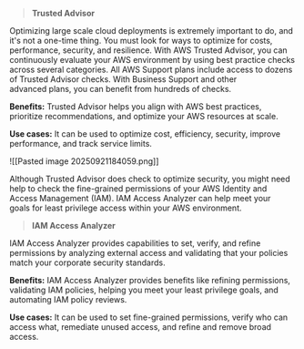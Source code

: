 > **Trusted Advisor**

Optimizing large scale cloud deployments is extremely important to do, and it's not a one-time thing. You must look for ways to optimize for costs, performance, security, and resilience. With AWS Trusted Advisor, you can continuously evaluate your AWS environment by using best practice checks across several categories. All AWS Support plans include access to dozens of Trusted Advisor checks. With Business Support and other advanced plans, you can benefit from hundreds of checks.

**Benefits:** Trusted Advisor helps you align with AWS best practices, prioritize recommendations, and optimize your AWS resources at scale.

**Use cases:** It can be used to optimize cost, efficiency, security, improve performance, and track service limits.

![[Pasted image 20250921184059.png]]

Although Trusted Advisor does check to optimize security, you might need help to check the fine-grained permissions of your AWS Identity and Access Management (IAM). IAM Access Analyzer can help meet your goals for least privilege access within your AWS environment.

> **IAM Access Analyzer**

IAM Access Analyzer provides capabilities to set, verify, and refine permissions by analyzing external access and validating that your policies match your corporate security standards.

**Benefits:** IAM Access Analyzer provides benefits like refining permissions, validating IAM policies, helping you meet your least privilege goals, and automating IAM policy reviews.

**Use cases:** It can be used to set fine-grained permissions, verify who can access what, remediate unused access, and refine and remove broad access.